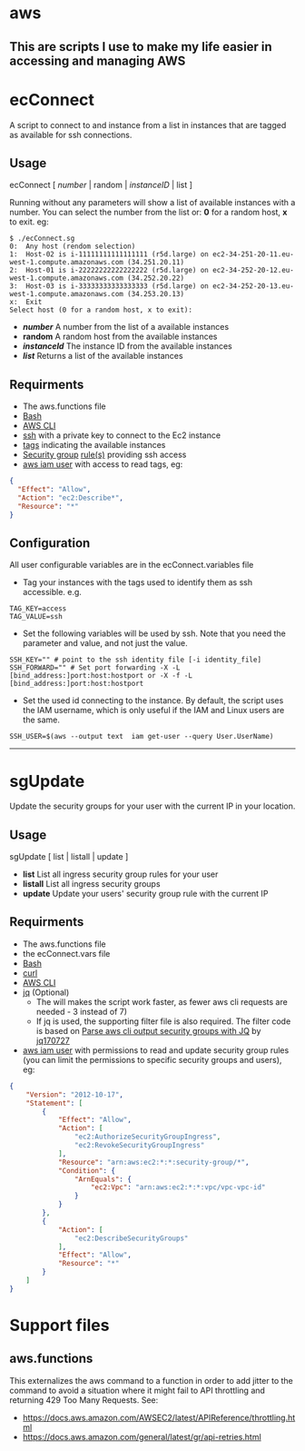 # aws
This are scripts I use to make my life easier in accessing and managing AWS
---

# ecConnect
A script to connect to and instance from a list in instances that are tagged as available for ssh connections.
## Usage

ecConnect [ *number* | random | *instanceID* | list ]

Running without any parameters will show a list of available instances with a number. You can select the number from the list or: **0** for a random host, **x** to exit. eg:
```
$ ./ecConnect.sg
0:  Any host (rendom selection)
1:  Host-02 is i-11111111111111111 (r5d.large) on ec2-34-251-20-11.eu-west-1.compute.amazonaws.com (34.251.20.11)
2:  Host-01 is i-22222222222222222 (r5d.large) on ec2-34-252-20-12.eu-west-1.compute.amazonaws.com (34.252.20.22)
3:  Host-03 is i-33333333333333333 (r5d.large) on ec2-34-252-20-13.eu-west-1.compute.amazonaws.com (34.253.20.13)
x:  Exit
Select host (0 for a random host, x to exit):
```

* ***number*** A number from the list of a available instances
* **random** A random host from the available instances
* ***instanceId*** The instance ID from the available instances
* ***list*** Returns a list of the available instances

## Requirments
* The aws.functions file
* [Bash](https://www.gnu.org/software/bash/)
* [AWS CLI](https://aws.amazon.com/cli/)
* [ssh](https://www.openssh.com/) with a private key to connect to the Ec2 instance
* [tags](https://docs.aws.amazon.com/AWSEC2/latest/UserGuide/Using_Tags.html) indicating the available instances
* [Security group](https://docs.aws.amazon.com/vpc/latest/userguide/VPC_SecurityGroups.html) [rule(s)](https://docs.aws.amazon.com/vpc/latest/userguide/VPC_SecurityGroups.html#SecurityGroupRules) providing ssh access
* [aws iam user](https://aws.amazon.com/iam/) with access to read tags, eg:
```json
{
  "Effect": "Allow",
  "Action": "ec2:Describe*",
  "Resource": "*"
}
```
## Configuration
All user configurable variables are in the ecConnect.variables file
* Tag your instances with the tags used to identify them as ssh accessible. e.g.
```shell
TAG_KEY=access
TAG_VALUE=ssh
```
* Set the following variables will be used by ssh. Note that you need the parameter and value, and not just the value.
```shell
SSH_KEY="" # point to the ssh identity file [-i identity_file]
SSH_FORWARD="" # Set port forwarding -X -L [bind_address:]port:host:hostport or -X -f -L [bind_address:]port:host:hostport
```
* Set the used id connecting to the instance. By default, the script uses the IAM username, which is only useful if the IAM and Linux users are the same. 
```shell
SSH_USER=$(aws --output text  iam get-user --query User.UserName)
```
---

# sgUpdate
Update the security groups for your user with the current IP in your location. 

## Usage
sgUpdate [ list | listall | update ]
* **list** List all ingress security group rules for your user
* **listall** List all ingress security groups
* **update** Update your users' security group rule with the current IP

## Requirments
* The aws.functions file
* the ecConnect.vars file
* [Bash](https://www.gnu.org/software/bash/)
* [curl](https://curl.se/)
* [AWS CLI](https://aws.amazon.com/cli/)
* [jq](https://stedolan.github.io/jq/) (Optional) 
  * The will makes the script work faster, as fewer aws cli requests are needed - 3 instead of 7)
  * If jq is used, the supporting filter file is also required. The filter code is based on [Parse aws cli output security groups with JQ](https://stackoverflow.com/questions/26543318/parse-aws-cli-output-security-groups-with-jq/45704642#45704642) by [jq170727](https://stackoverflow.com/users/8379597/jq170727)
* [aws iam user](https://aws.amazon.com/iam/) with permissions to read and update security group rules (you can limit the permissions to specific security groups and users), eg:
```json
{
    "Version": "2012-10-17",
    "Statement": [
        {
            "Effect": "Allow",
            "Action": [
                "ec2:AuthorizeSecurityGroupIngress",
                "ec2:RevokeSecurityGroupIngress"
            ],
            "Resource": "arn:aws:ec2:*:*:security-group/*",
            "Condition": {
                "ArnEquals": {
                    "ec2:Vpc": "arn:aws:ec2:*:*:vpc/vpc-vpc-id"
                }
            }
        },
        {
            "Action": [
                "ec2:DescribeSecurityGroups"
            ],
            "Effect": "Allow",
            "Resource": "*"
        }
    ]
}
```

# Support files
## aws.functions
This externalizes the aws command to a function in order to add jitter to the command to avoid a situation where it might fail to API throttling and returning 429 Too Many Requests. See:
* https://docs.aws.amazon.com/AWSEC2/latest/APIReference/throttling.html
* https://docs.aws.amazon.com/general/latest/gr/api-retries.html
